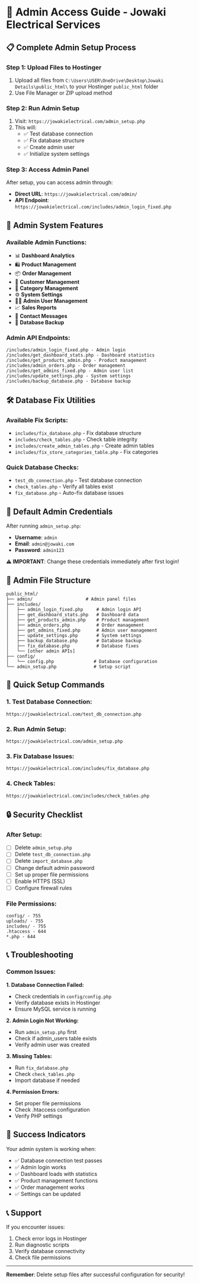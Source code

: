 # 🔐 Admin Access Guide - Jowaki Electrical Services

## 📋 **Complete Admin Setup Process**

### **Step 1: Upload Files to Hostinger**
1. Upload all files from `C:\Users\USER\OneDrive\Desktop\Jowaki Details\public_html\` to your Hostinger `public_html` folder
2. Use File Manager or ZIP upload method

### **Step 2: Run Admin Setup**
1. Visit: `https://jowakielectrical.com/admin_setup.php`
2. This will:
   - ✅ Test database connection
   - ✅ Fix database structure
   - ✅ Create admin user
   - ✅ Initialize system settings

### **Step 3: Access Admin Panel**
After setup, you can access admin through:
- **Direct URL**: `https://jowakielectrical.com/admin/`
- **API Endpoint**: `https://jowakielectrical.com/includes/admin_login_fixed.php`

## 🔧 **Admin System Features**

### **Available Admin Functions:**
- 📊 **Dashboard Analytics**
- 🛍️ **Product Management**
- 📦 **Order Management**
- 👥 **Customer Management**
- 📂 **Category Management**
- ⚙️ **System Settings**
- 👨‍💼 **Admin User Management**
- 📈 **Sales Reports**
- 📧 **Contact Messages**
- 💾 **Database Backup**

### **Admin API Endpoints:**
```
/includes/admin_login_fixed.php - Admin login
/includes/get_dashboard_stats.php - Dashboard statistics
/includes/get_products_admin.php - Product management
/includes/admin_orders.php - Order management
/includes/get_admins_fixed.php - Admin user list
/includes/update_settings.php - System settings
/includes/backup_database.php - Database backup
```

## 🛠️ **Database Fix Utilities**

### **Available Fix Scripts:**
- `includes/fix_database.php` - Fix database structure
- `includes/check_tables.php` - Check table integrity
- `includes/create_admin_tables.php` - Create admin tables
- `includes/fix_store_categories_table.php` - Fix categories

### **Quick Database Checks:**
- `test_db_connection.php` - Test database connection
- `check_tables.php` - Verify all tables exist
- `fix_database.php` - Auto-fix database issues

## 🔑 **Default Admin Credentials**

After running `admin_setup.php`:
- **Username**: `admin`
- **Email**: `admin@jowaki.com`
- **Password**: `admin123`

**⚠️ IMPORTANT**: Change these credentials immediately after first login!

## 📁 **Admin File Structure**

```
public_html/
├── admin/                    # Admin panel files
├── includes/
│   ├── admin_login_fixed.php     # Admin login API
│   ├── get_dashboard_stats.php   # Dashboard data
│   ├── get_products_admin.php    # Product management
│   ├── admin_orders.php          # Order management
│   ├── get_admins_fixed.php      # Admin user management
│   ├── update_settings.php       # System settings
│   ├── backup_database.php       # Database backup
│   ├── fix_database.php          # Database fixes
│   └── [other admin APIs]
├── config/
│   └── config.php               # Database configuration
└── admin_setup.php              # Setup script
```

## 🚀 **Quick Setup Commands**

### **1. Test Database Connection:**
```
https://jowakielectrical.com/test_db_connection.php
```

### **2. Run Admin Setup:**
```
https://jowakielectrical.com/admin_setup.php
```

### **3. Fix Database Issues:**
```
https://jowakielectrical.com/includes/fix_database.php
```

### **4. Check Tables:**
```
https://jowakielectrical.com/includes/check_tables.php
```

## 🔒 **Security Checklist**

### **After Setup:**
- [ ] Delete `admin_setup.php`
- [ ] Delete `test_db_connection.php`
- [ ] Delete `import_database.php`
- [ ] Change default admin password
- [ ] Set up proper file permissions
- [ ] Enable HTTPS (SSL)
- [ ] Configure firewall rules

### **File Permissions:**
```
config/ - 755
uploads/ - 755
includes/ - 755
.htaccess - 644
*.php - 644
```

## 📞 **Troubleshooting**

### **Common Issues:**

**1. Database Connection Failed:**
- Check credentials in `config/config.php`
- Verify database exists in Hostinger
- Ensure MySQL service is running

**2. Admin Login Not Working:**
- Run `admin_setup.php` first
- Check if admin_users table exists
- Verify admin user was created

**3. Missing Tables:**
- Run `fix_database.php`
- Check `check_tables.php`
- Import database if needed

**4. Permission Errors:**
- Set proper file permissions
- Check .htaccess configuration
- Verify PHP settings

## 🎯 **Success Indicators**

Your admin system is working when:
- ✅ Database connection test passes
- ✅ Admin login works
- ✅ Dashboard loads with statistics
- ✅ Product management functions
- ✅ Order management works
- ✅ Settings can be updated

## 📞 **Support**

If you encounter issues:
1. Check error logs in Hostinger
2. Run diagnostic scripts
3. Verify database connectivity
4. Check file permissions

---

**Remember**: Delete setup files after successful configuration for security!
